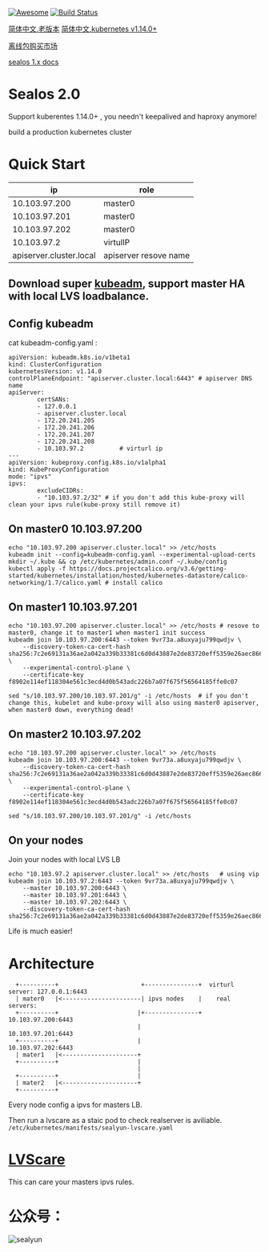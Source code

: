 [![Awesome](https://cdn.rawgit.com/sindresorhus/awesome/d7305f38d29fed78fa85652e3a63e154dd8e8829/media/badge.svg)](https://github.com/fanux/sealos)
[![Build Status](https://cloud.drone.io/api/badges/fanux/sealos/status.svg)](https://cloud.drone.io/fanux/sealos)

[简体中文,老版本](https://sealyun.com/post/sealos/)
[简体中文,kubernetes v1.14.0+](https://sealyun.com/post/super-kubeadm/)

[离线包购买市场](http://store.lameleg.com/)

[sealos 1.x docs](https://github.com/fanux/sealos/tree/v1.14.0)

# Sealos 2.0
Support kuberentes 1.14.0+ , you needn't keepalived and haproxy anymore!

build a production kubernetes cluster

# Quick Start
|ip | role|
| --- | --- |
| 10.103.97.200 | master0|
| 10.103.97.201 | master0|
| 10.103.97.202 | master0|
| 10.103.97.2 | virtulIP|
| apiserver.cluster.local | apiserver resove name|


## Download super [kubeadm](https://github.com/fanux/kube/releases/tag/v0.0.31-kubeadm-lvscare), support master HA with local LVS loadbalance.

## Config kubeadm
cat kubeadm-config.yaml :
```
apiVersion: kubeadm.k8s.io/v1beta1
kind: ClusterConfiguration
kubernetesVersion: v1.14.0
controlPlaneEndpoint: "apiserver.cluster.local:6443" # apiserver DNS name
apiServer:
        certSANs:
        - 127.0.0.1
        - apiserver.cluster.local
        - 172.20.241.205
        - 172.20.241.206
        - 172.20.241.207
        - 172.20.241.208
        - 10.103.97.2          # virturl ip
---
apiVersion: kubeproxy.config.k8s.io/v1alpha1
kind: KubeProxyConfiguration
mode: "ipvs"
ipvs:
        excludeCIDRs: 
        - "10.103.97.2/32" # if you don't add this kube-proxy will clean your ipvs rule(kube-proxy still remove it)
```
## On master0 10.103.97.200
```
echo "10.103.97.200 apiserver.cluster.local" >> /etc/hosts
kubeadm init --config=kubeadm-config.yaml --experimental-upload-certs  
mkdir ~/.kube && cp /etc/kubernetes/admin.conf ~/.kube/config
kubectl apply -f https://docs.projectcalico.org/v3.6/getting-started/kubernetes/installation/hosted/kubernetes-datastore/calico-networking/1.7/calico.yaml # install calico
```

## On master1 10.103.97.201
```
echo "10.103.97.200 apiserver.cluster.local" >> /etc/hosts # resove to master0, change it to master1 when master1 init success
kubeadm join 10.103.97.200:6443 --token 9vr73a.a8uxyaju799qwdjv \
    --discovery-token-ca-cert-hash sha256:7c2e69131a36ae2a042a339b33381c6d0d43887e2de83720eff5359e26aec866 \
    --experimental-control-plane \
    --certificate-key f8902e114ef118304e561c3ecd4d0b543adc226b7a07f675f56564185ffe0c07 

sed "s/10.103.97.200/10.103.97.201/g" -i /etc/hosts  # if you don't change this, kubelet and kube-proxy will also using master0 apiserver, when master0 down, everything dead!
```

## On master2 10.103.97.202
```
echo "10.103.97.200 apiserver.cluster.local" >> /etc/hosts
kubeadm join 10.103.97.200:6443 --token 9vr73a.a8uxyaju799qwdjv \
    --discovery-token-ca-cert-hash sha256:7c2e69131a36ae2a042a339b33381c6d0d43887e2de83720eff5359e26aec866 \
    --experimental-control-plane \
    --certificate-key f8902e114ef118304e561c3ecd4d0b543adc226b7a07f675f56564185ffe0c07  

sed "s/10.103.97.200/10.103.97.201/g" -i /etc/hosts
```

## On your nodes
Join your nodes with local LVS LB 
```
echo "10.103.97.2 apiserver.cluster.local" >> /etc/hosts   # using vip
kubeadm join 10.103.97.2:6443 --token 9vr73a.a8uxyaju799qwdjv \
    --master 10.103.97.200:6443 \
    --master 10.103.97.201:6443 \
    --master 10.103.97.202:6443 \
    --discovery-token-ca-cert-hash sha256:7c2e69131a36ae2a042a339b33381c6d0d43887e2de83720eff5359e26aec866 
```
Life is much easier!   

# Architecture
```
  +----------+                       +---------------+  virturl server: 127.0.0.1:6443
  | mater0   |<----------------------| ipvs nodes    |    real servers:
  +----------+                      |+---------------+            10.103.97.200:6443
                                    |                             10.103.97.201:6443
  +----------+                      |                             10.103.97.202:6443
  | mater1   |<---------------------+
  +----------+                      |
                                    |
  +----------+                      |
  | mater2   |<---------------------+
  +----------+
```

Every node config a ipvs for masters LB.

Then run a lvscare as a staic pod to check realserver is aviliable. `/etc/kubernetes/manifests/sealyun-lvscare.yaml`

# [LVScare](https://github.com/fanux/LVScare)
This can care your masters ipvs rules.

# 公众号：
![sealyun](https://sealyun.com/kubernetes-qrcode.jpg)
